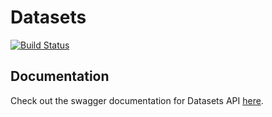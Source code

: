 # Datasets

[![Build Status](https://travis-ci.org/rvlz/auth.rvlz.io.svg?branch=staging)](https://travis-ci.org/rvlz/auth.rvlz.io)

## Documentation

Check out the swagger documentation for Datasets API [here](http://auth.rvlz.io/swagger).
